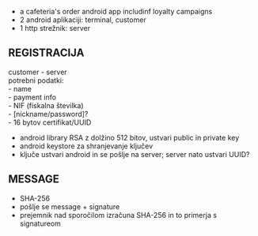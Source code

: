 - a cafeteria's order android app includinf loyalty campaigns
- 2 android aplikaciji: terminal, customer
- 1 http strežnik: server

## REGISTRACIJA
customer - server  
potrebni podatki:  
    - name  
    - payment info  
    - NIF (fiskalna številka)  
    - [nickname/password]?  
    - 16 bytov certifikat/UUID

- android library RSA z dolžino 512 bitov, ustvari public in private key  
- android keystore za shranjevanje ključev 
- ključe ustvari android in se pošlje na server; server nato ustvari UUID?

## MESSAGE
- SHA-256
- pošlje se message + signature
- prejemnik nad sporočilom izračuna SHA-256 in to primerja s signatureom